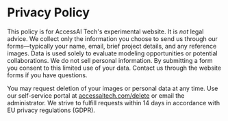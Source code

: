 # Privacy Policy

This policy is for AccessAI Tech's experimental website. It is *not* legal advice.
We collect only the information you choose to send us through our forms—typically
your name, email, brief project details, and any reference images. Data is used
solely to evaluate modeling opportunities or potential collaborations. We do not
sell personal information. By submitting a form you consent to this limited use
of your data. Contact us through the website forms if you have questions.

You may request deletion of your images or personal data at any time. Use our
self-service portal at [accessaitech.com/delete](https://www.accessaitech.com/delete)
or email the administrator. We strive to fulfill requests within 14 days in
accordance with EU privacy regulations (GDPR).
